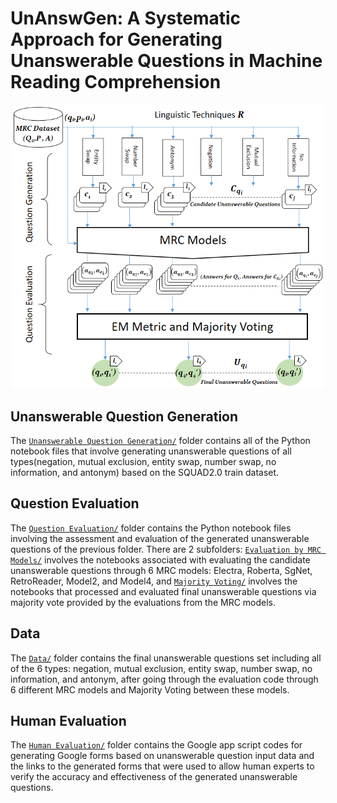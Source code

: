 # UnAnswGen: A Systematic Approach for Generating Unanswerable Questions in Machine Reading Comprehension
<div align="center">
    <img src="https://raw.githubusercontent.com/Julien-ser/UnAnswGen/main/workflow.png?token=GHSAT0AAAAAACR22ORX3EJM6ORHHSFSYTQSZUVFIRA", width="500", alt="ReQue: Workflow Diagram">
</div>

## Unanswerable Question Generation
The [`Unanswerable Question Generation/`](./Unanswerable%20Question%20Generation/) folder contains all of the Python notebook files that involve generating unanswerable questions of all types(negation, mutual exclusion, entity swap, number swap, no information, and antonym) based on the SQUAD2.0 train dataset. 

## Question Evaluation
The [`Question Evaluation/`](./Question%20Evaluation/) folder contains the Python notebook files involving the assessment and evaluation of the generated unanswerable questions of the previous folder. There are 2 subfolders: [`Evaluation by MRC Models/`](./Evaluation%20by%20MRC%20Models/) involves the notebooks associated with evaluating the candidate unanswerable questions through 6 MRC models: Electra, Roberta, SgNet, RetroReader, Model2, and Model4, and [`Majority Voting/`](./Majority%20Voting/) involves the notebooks that processed and evaluated final unanswerable questions via majority vote provided by the evaluations from the MRC models.

## Data
The [`Data/`](./Data/) folder contains the final unanswerable questions set including all of the 6 types: negation, mutual exclusion, entity swap, number swap, no information, and antonym, after going through the evaluation code through 6 different MRC models and Majority Voting between these models. 

## Human Evaluation
The [`Human Evaluation/`](./Human%20Evaluation/) folder contains the Google app script codes for generating Google forms based on unanswerable question input data and the links to the generated forms that were used to allow human experts to verify the accuracy and effectiveness of the generated unanswerable questions.

